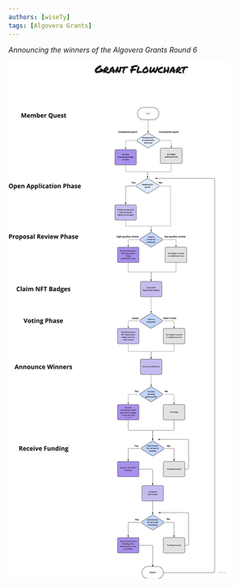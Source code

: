 ```yaml
---
authors: [wiseTy]
tags: [Algovera Grants]
---
```


_Announcing the winners of the Algovera Grants Round 6_

![grants-round-5](./grantProgram.png)

<!--truncate-->


